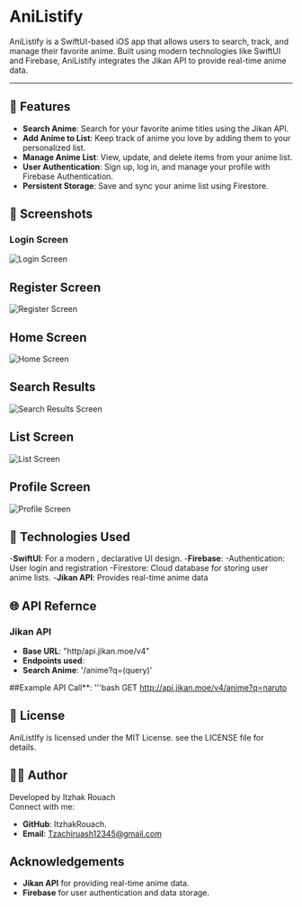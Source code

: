 # AniListify

AniListify is a SwiftUI-based iOS app that allows users to search, track, and manage their favorite anime. Built using modern technologies like SwiftUI and Firebase, AniListify integrates the Jikan API to provide real-time anime data.

---

## 📱 Features

- **Search Anime**: Search for your favorite anime titles using the Jikan API.
- **Add Anime to List**: Keep track of anime you love by adding them to your personalized list.
- **Manage Anime List**: View, update, and delete items from your anime list.
- **User Authentication**: Sign up, log in, and manage your profile with Firebase Authentication.
- **Persistent Storage**: Save and sync your anime list using Firestore.

## 🎨 Screenshots 

### Login Screen 
![Login Screen](Screenshots/HomeApp.PNG)

## Register Screen
![Register Screen](Screenshots/RegisterApp.JPG)

## Home Screen
![Home Screen](Screenshots/HomeApp.JPG)

## Search Results
![Search Results Screen](Screenshots/SearchApp.JPG)

## List Screen
![List Screen](Screenshots/ListApp.JPG)

## Profile Screen
![Profile Screen](Screenshots/ProfileApp.JPG)

## 🔧 Technologies Used

-**SwiftUI**: For a modern , declarative UI design.
-**Firebase**:
-Authentication: User login and registration
-Firestore: Cloud database for storing user anime lists.
-**Jikan API**: Provides real-time anime data

## 🌐 API Refernce

### Jikan API
- **Base URL**: "http/api.jikan.moe/v4"
- **Endpoints used**:
- **Search Anime**: '/anime?q=(query)'

##Example API Call**:
'''bash 
GET http://api.jikan.moe/v4/anime?q=naruto

##  📝 License
AniListIfy is licensed under the MIT License. see the LICENSE file for details.

## 👨‍💻 Author
Developed by Itzhak Rouach <br>
Connect with me: <br>
- **GitHub**: ItzhakRouach.
- **Email**: Tzachiruash12345@gmail.com

##  Acknowledgements
- **Jikan API** for providing real-time anime data.
- **Firebase** for user authentication and data storage.
